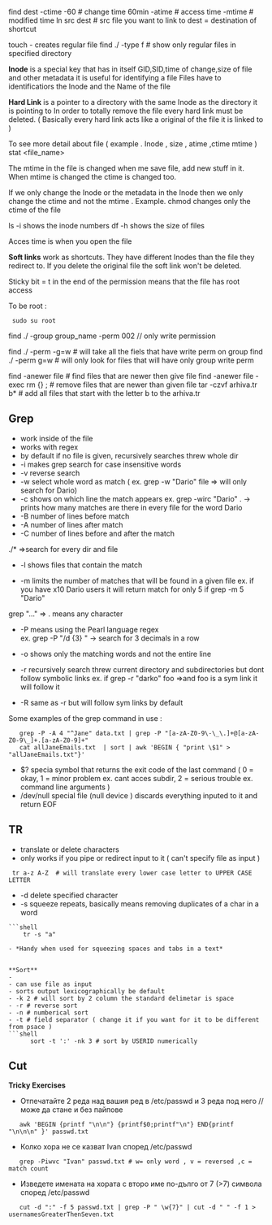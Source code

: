 find dest -ctime -60 # change time 60min
  	   -atime # access time
	   -mtime # modified time
ln src dest # src file you want to link to dest = destination of shortcut

touch - creates regular file
find ./ -type f  # show only regular files in specified directory


**Inode** is a special key that has in itself GID,SID,time of change,size of file and other metadata
it is useful for identifying a file 
Files have to identificatiors the Inode and the Name of the file 

**Hard Link** is a pointer to a directory with the same Inode as the directory it is pointing to
In order to totally remove the file every hard link must be deleted. ( Basically every hard link acts like a original of the file it is linked to )

To see more detail about file ( example . Inode , size , atime ,ctime mtime )
	stat <file_name>

The mtime in the file is changed when me save file, add new stuff in it.
When mtime is changed the ctime is changed too.

If we only change the Inode or the metadata in the Inode then we only change the ctime and not the mtime .
Example. chmod changes only the ctime of the file 

ls -i  shows the inode numbers
df -h shows the size of files

Acces time is when you open the file

**Soft links** work as shortcuts. They have different Inodes than the file they redirect to. 
If you delete the original file the soft link won't be deleted.

Sticky bit = t in the end of the permission means that the file has root access

To be root :
```shell
 sudo su root
```

find ./ -group group_name -perm 002 // only write permission

find ./ -perm -g=w  # will take all the fiels that have write perm on group
find ./ -perm g=w # will only look for files that will have only group write perm

find -anewer file # find files that are newer then give file 
find -anewer file -exec rm {} \; # remove files that are newer than given file
tar -czvf arhiva.tr b* # add all files that start with the letter b to the arhiva.tr 

**Grep** 
   - 
   - work inside of the file 
   - works with regex
   - by default if no file is given, recursively searches threw whole dir
   - -i  makes grep search for case insensitive words
   - -v reverse search 
   - -w select whole word as match ( ex. grep -w "Dario" file => will only search for Dario)
   - -c shows on which line the match appears 
      ex. grep -wirc "Dario" .  -> prints how many matches are there in every file for the word Dario
   - -B <number>  number of lines before match
   - -A <number> number of lines after match
   - -C <number> number of lines before and after the match
   
   ./* =>search for every dir and file 
   

   - -l shows files that contain the match 
    
   - -m <number> limits the number of matches that will be found in a given file 
	ex. if you have x10 Dario users it will return match for only 5 if grep -m 5  "Dario"
   
   
   grep "..."  => . means any character 
   
   - -P means using the Pearl language regex  
	ex.   grep -P "/d {3} " -> search for 3 decimals in a row 

   - -o shows only the matching words and not the entire line

   - -r recursively search threw current directory and subdirectories but dont follow symbolic links
    ex. if grep -r "darko" foo  =>and foo is a sym link it will follow it 

   - -R same as -r but will follow sym links by default 
   

   Some examples of the grep command in use  :
   ```shell
      grep -P -A 4 "^Jane" data.txt | grep -P "[a-zA-Z0-9\-\_\.]+@[a-zA-Z0-9\_]+.[a-zA-Z0-9]+"
      cat allJaneEmails.txt  | sort | awk 'BEGIN { "print \$1" > "allJaneEmails.txt"}' 	
   ```

   - $? specia symbol that returns the exit code of the last command ( 0 = okay,      1 = minor problem ex. cant acces subdir, 2 = serious trouble ex. command line arguments )
   - /dev/null special file (null device ) discards everything inputed to it and    return EOF

**TR**
   - 
   - translate or delete characters 
   - only works if you pipe or redirect input to it  ( can't specify file as input )

   ```shell 
	tr a-z A-Z  # will translate every lower case letter to UPPER CASE LETTER
   ```
   - -d delete specified character
   - -s squeeze repeats, basically means removing duplicates of a char in a word
 
	```shell 
        tr -s "a"
   ```
   - *Handy when used for squeezing spaces and tabs in a text*


 **Sort**
   - 
   - can use file as input
   - sorts output lexicographically be default
   - -k 2 # will sort by 2 column the standard delimetar is space
   - -r # reverse sort
   - -n # numberical sort
   - -t # field separator ( change it if you want for it to be different from psace )
   ```shell
         sort -t ':' -nk 3 # sort by USERID numerically 
   ```  

 **Cut**
   - 



 **Tricky Exercises**
  - Отпечатайте 2 реда над вашия ред в /etc/passwd и 3 реда под него // може да стане и без пайпове

  ```shell
     awk 'BEGIN {printf "\n\n"} {printf$0;printf"\n"} END{printf "\n\n\n" }' passwd.txt
  ```

  - Колко хора не се казват Ivan според /etc/passwd
  ```shell
     grep -Piwvc "Ivan" passwd.txt # w= only word , v = reversed ,c = match count 
  ```
  - Изведете имената на хората с второ име по-дълго от 7 (>7) символа според /etc/passwd
  ```shell
     cut -d ":" -f 5 passwd.txt | grep -P " \w{7}" | cut -d " " -f 1 > usernamesGreaterThenSeven.txt
  ```
